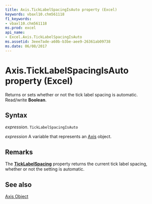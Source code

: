 ```yaml
---
title: Axis.TickLabelSpacingIsAuto property (Excel)
keywords: vbaxl10.chm561118
f1_keywords:
- vbaxl10.chm561118
ms.prod: excel
api_name:
- Excel.Axis.TickLabelSpacingIsAuto
ms.assetid: 3eee7ade-a60b-b3be-aee9-26361ab09738
ms.date: 06/08/2017
---
```



# Axis.TickLabelSpacingIsAuto property (Excel)

Returns or sets whether or not the tick label spacing is automatic. Read/write  **Boolean**.


## Syntax

_expression_. `TickLabelSpacingIsAuto`

_expression_ A variable that represents an [Axis](Excel.Axis-graph-object.md) object.


## Remarks

The  **[TickLabelSpacing](Excel.Axis.TickLabelSpacing.md)** property returns the current tick label spacing, whether or not the setting is automatic.


## See also


[Axis Object](Excel.Axis(object).md)

